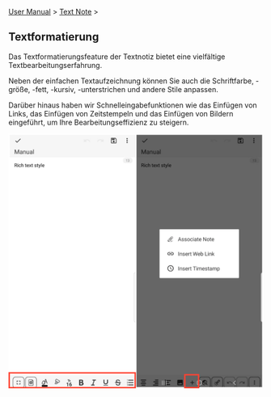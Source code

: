 [User Manual](/dragonnest/drawnote/manual/en) > [Text Note](/dragonnest/drawnote/manual/en/text_note) >

Textformatierung
---
Das Textformatierungsfeature der Textnotiz bietet eine vielfältige Textbearbeitungserfahrung.

Neben der einfachen Textaufzeichnung können Sie auch die Schriftfarbe, -größe, -fett, -kursiv, -unterstrichen und andere Stile anpassen.

Darüber hinaus haben wir Schnelleingabefunktionen wie das Einfügen von Links, das Einfügen von Zeitstempeln und das Einfügen von Bildern eingeführt, um Ihre Bearbeitungseffizienz zu steigern.

![](imgs/rich_text_style1.png)